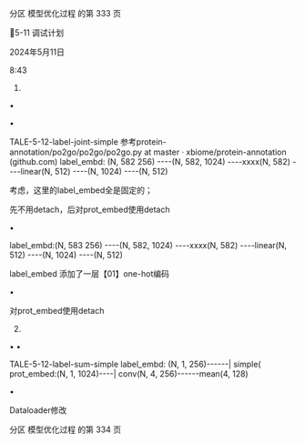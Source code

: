 分区 模型优化过程 的第 333 页

5-11 调试计划

2024年5月11日

8:43



1.

•

•

TALE-5-12-label-joint-simple
参考protein-annotation/po2go/po2go/po2go.py at master · xbiome/protein-annotation (github.com)
label_embd: (N, 582 256) ----(N, 582, 1024) ----xxxx(N, 582) ----linear(N, 512) ----(N, 1024) ----(N, 512)

考虑，这里的label_embed全是固定的；

先不用detach，后对prot_embed使用detach

•

label_embd:(N, 583 256) ----(N, 582, 1024) ----xxxx(N, 582) ----linear(N, 512) ----(N, 1024) ----(N, 512)

label_embed 添加了一层【01】one-hot编码

•

对prot_embed使用detach

2.
•
•

TALE-5-12-label-sum-simple
label_embd: (N, 1, 256)------|          simple(
prot_embed:(N, 1, 1024)----|           conv(N,  4, 256)------mean(4, 128)

•

Dataloader修改

分区 模型优化过程 的第 334 页